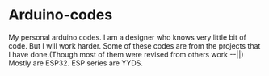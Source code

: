 # Arduino-codes
My personal arduino codes.
I am a designer who knows very little bit of code. But I will work harder.
Some of these codes are from the projects that I have done.(Though most of them were revised from others work --||)
Mostly are ESP32. ESP series are YYDS.

